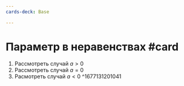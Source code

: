 ```yaml
---
cards-deck: Base

---
```


# Параметр в неравенствах #card 
1. Рассмотреть случай $a > 0$
2. Рассмотреть случай $a = 0$
3. Расмотреть случай $a < 0$ 
^1677131201041
